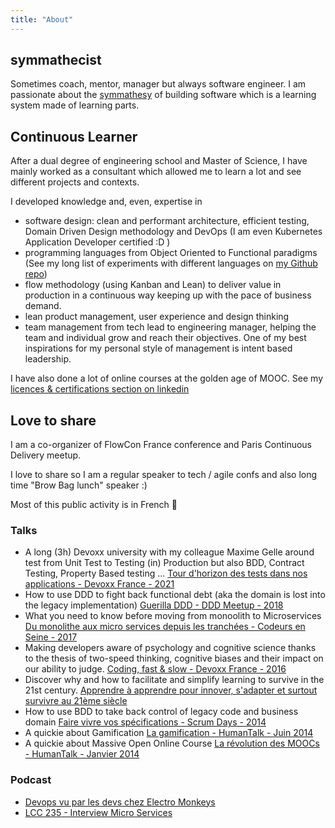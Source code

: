 ```yaml
---
title: "About"
---
```


## symmathecist

Sometimes coach, mentor, manager but always software engineer.
I am passionate about the [symmathesy](https://jessitron.com/2018/10/25/symmathecist-n/) of building software which is a learning system made of learning parts.

## Continuous Learner

After a dual degree of engineering school and Master of Science, I have mainly worked as a consultant which allowed me to learn a lot and see different projects and contexts.

I developed knowledge and, even, expertise in
- software design: clean and performant architecture, efficient testing, Domain Driven Design methodology and DevOps (I am even Kubernetes Application Developer certified :D )
- programming languages from Object Oriented to Functional paradigms (See my long list of experiments with different languages on [my Github repo](https://github.com/ygrenzinger))
- flow methodology (using Kanban and Lean) to deliver value in production in a continuous way keeping up with the pace of business demand.
- lean product management, user experience and design thinking
- team management from tech lead to engineering manager, helping the team and individual grow and reach their objectives. One of my best inspirations for my personal style of management is intent based leadership.

I have also done a lot of online courses at the golden age of MOOC. See my [licences & certifications section on linkedin](https://www.linkedin.com/in/yannickgrenzinger/)

## Love to share

I am a co-organizer of FlowCon France conference and Paris Continuous Delivery meetup.

I love to share so I am a regular speaker to tech / agile confs and also long time "Brow Bag lunch" speaker :)

Most of this public activity is in French 🙂

### Talks

- A long (3h) Devoxx university with my colleague Maxime Gelle around test from Unit Test to Testing (in) Production but also BDD, Contract Testing, Property Based testing ...
[Tour d'horizon des tests dans nos applications - Devoxx France - 2021](https://www.youtube.com/watch?v=AeuCcq_bCDw)
- How to use DDD to fight back functional debt (aka the domain is lost into the legacy implementation)
[Guerilla DDD - DDD Meetup - 2018](https://www.youtube.com/watch?v=ZqiK881GR7s)
- What you need to know before moving from monoolith to Microservices
[Du monolithe aux micro services depuis les tranchées - Codeurs en Seine - 2017](https://www.youtube.com/watch?v=dr757aMEBko)
- Making developers aware of psychology and cognitive science thanks to the thesis of two-speed thinking, cognitive biases and their impact on our ability to judge.
[Coding, fast & slow - Devoxx France - 2016](https://www.infoq.com/fr/presentations/lfkr-maxime-mader-yannick-grenzinger-coding-fast-slow/)
- Discover why and how to facilitate and simplify learning to survive in the 21st century. 
[Apprendre à apprendre pour innover, s'adapter et surtout survivre au 21ème siècle](https://www.infoq.com/fr/presentations/apprendre-a-apprendre)
- How to use BDD to take back control of legacy code and business domain
[Faire vivre vos spécifications - Scrum Days - 2014](https://www.youtube.com/watch?v=aKPkvovDwEY)
- A quickie about Gamification
[La gamification - HumanTalk - Juin 2014](https://www.youtube.com/watch?v=0z2kyjie3LU)
- A quickie about Massive Open Online Course
[La révolution des MOOCs - HumanTalk - Janvier 2014](https://www.youtube.com/watch?v=rrMwbQf7D7M)

### Podcast

- [Devops vu par les devs chez Electro Monkeys](https://www.youtube.com/watch?v=3QNERrYYRqE)
- [LCC 235 - Interview Micro Services](https://lescastcodeurs.com/2020/07/08/lcc-235-interview-micro-services-avec-@ygrenzinger-et-@khaledsouf/)
